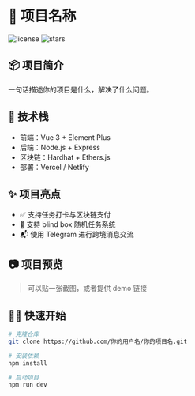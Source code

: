 # 🚀 项目名称

![license](https://img.shields.io/github/license/你的用户名/你的项目名)
![stars](https://img.shields.io/github/stars/你的用户名/你的项目名?style=social)

## 📦 项目简介

一句话描述你的项目是什么，解决了什么问题。

## 🔧 技术栈

-   前端：Vue 3 + Element Plus
-   后端：Node.js + Express
-   区块链：Hardhat + Ethers.js
-   部署：Vercel / Netlify

## ✨ 项目亮点

-   ✅ 支持任务打卡与区块链支付
-   🧩 支持 blind box 随机任务系统
-   📬 使用 Telegram 进行跨境消息交流

## 📷 项目预览

> 可以贴一张截图，或者提供 demo 链接

## 🧑‍💻 快速开始

```bash
# 克隆仓库
git clone https://github.com/你的用户名/你的项目名.git

# 安装依赖
npm install

# 启动项目
npm run dev
```
